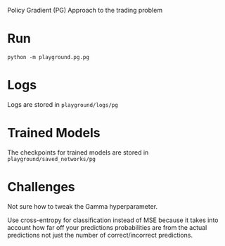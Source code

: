 Policy Gradient (PG) Approach to the trading problem

# Run
`python -m playground.pg.pg`

# Logs
Logs are stored in `playground/logs/pg`

# Trained Models
The checkpoints for trained models are stored in `playground/saved_networks/pg`


# Challenges
Not sure how to tweak the Gamma hyperparameter.

Use cross-entropy for classification instead of MSE because it takes into account how far off your predictions probabilities are from the actual predictions not just the number of correct/incorrect predictions.